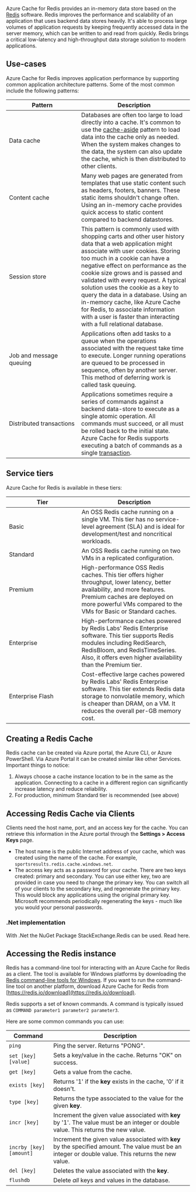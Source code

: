 Azure Cache for Redis provides an in-memory data store based on the [Redis](https://redis.io/) software. Redis improves the performance and scalability of an application that uses backend data stores heavily. It's able to process large volumes of application requests by keeping frequently accessed data in the server memory, which can be written to and read from quickly. Redis brings a critical low-latency and high-throughput data storage solution to modern applications.

## Use-cases

Azure Cache for Redis improves application performance by supporting common application architecture patterns. Some of the most common include the following patterns:

<table><thead><tr><th width="182">Pattern</th><th>Description</th></tr></thead><tbody><tr><td>Data cache</td><td>Databases are often too large to load directly into a cache. It's common to use the <a href="https://learn.microsoft.com/en-us/azure/architecture/patterns/cache-aside">cache-aside</a> pattern to load data into the cache only as needed. When the system makes changes to the data, the system can also update the cache, which is then distributed to other clients.</td></tr><tr><td>Content cache</td><td>Many web pages are generated from templates that use static content such as headers, footers, banners. These static items shouldn't change often. Using an in-memory cache provides quick access to static content compared to backend datastores.</td></tr><tr><td>Session store</td><td>This pattern is commonly used with shopping carts and other user history data that a web application might associate with user cookies. Storing too much in a cookie can have a negative effect on performance as the cookie size grows and is passed and validated with every request. A typical solution uses the cookie as a key to query the data in a database. Using an in-memory cache, like Azure Cache for Redis, to associate information with a user is faster than interacting with a full relational database.</td></tr><tr><td>Job and message queuing</td><td>Applications often add tasks to a queue when the operations associated with the request take time to execute. Longer running operations are queued to be processed in sequence, often by another server. This method of deferring work is called task queuing.</td></tr><tr><td>Distributed transactions</td><td>Applications sometimes require a series of commands against a backend data-store to execute as a single atomic operation. All commands must succeed, or all must be rolled back to the initial state. Azure Cache for Redis supports executing a batch of commands as a single <a href="https://redis.io/topics/transactions">transaction</a>.</td></tr></tbody></table>

## Service tiers <a href="#service-tiers" id="service-tiers"></a>

Azure Cache for Redis is available in these tiers:

<table><thead><tr><th width="183">Tier</th><th>Description</th></tr></thead><tbody><tr><td>Basic</td><td>An OSS Redis cache running on a single VM. This tier has no service-level agreement (SLA) and is ideal for development/test and noncritical workloads.</td></tr><tr><td>Standard</td><td>An OSS Redis cache running on two VMs in a replicated configuration.</td></tr><tr><td>Premium</td><td>High-performance OSS Redis caches. This tier offers higher throughput, lower latency, better availability, and more features. Premium caches are deployed on more powerful VMs compared to the VMs for Basic or Standard caches.</td></tr><tr><td>Enterprise</td><td>High-performance caches powered by Redis Labs' Redis Enterprise software. This tier supports Redis modules including RediSearch, RedisBloom, and RedisTimeSeries. Also, it offers even higher availability than the Premium tier.</td></tr><tr><td>Enterprise Flash</td><td>Cost-effective large caches powered by Redis Labs' Redis Enterprise software. This tier extends Redis data storage to nonvolatile memory, which is cheaper than DRAM, on a VM. It reduces the overall per-GB memory cost.</td></tr></tbody></table>

## Creating a Redis Cache

Redis cache can be created via Azure portal, the Azure CLI, or Azure PowerShell. Via Azure Portal it can be created similar like other Services. Important things to notice:

1. Always choose a cache instance location to be in the same as the application. Connecting to a cache in a different region can significantly increase latency and reduce reliability.
2. For production, minimum Standard tier is recommended (see above)

## Accessing Redis Cache via Clients

Clients need the host name, port, and an access key for the cache. You can retrieve this information in the Azure portal through the **Settings > Access Keys** page.

-   The host name is the public Internet address of your cache, which was created using the name of the cache. For example, `sportsresults.redis.cache.windows.net`.
-   The access key acts as a password for your cache. There are two keys created: primary and secondary. You can use either key, two are provided in case you need to change the primary key. You can switch all of your clients to the secondary key, and regenerate the primary key. This would block any applications using the original primary key. Microsoft recommends periodically regenerating the keys - much like you would your personal passwords.

### .Net implementation

With .Net the NuGet Package StackExchange.Redis can be used. Read here.

## Accessing the Redis instance <a href="#accessing-the-redis-instance" id="accessing-the-redis-instance"></a>

Redis has a command-line tool for interacting with an Azure Cache for Redis as a client. The tool is available for Windows platforms by downloading the [Redis command-line tools for Windows](https://github.com/MSOpenTech/redis/releases/). If you want to run the command-line tool on another platform, download Azure Cache for Redis from [https://redis.io/download](https://redis.io/download).

Redis supports a set of known commands. A command is typically issued as `COMMAND parameter1 parameter2 parameter3`.

Here are some common commands you can use:

| Command                 | Description                                                                                                                                          |
| ----------------------- | ---------------------------------------------------------------------------------------------------------------------------------------------------- |
| `ping`                  | Ping the server. Returns "PONG".                                                                                                                     |
| `set [key] [value]`     | Sets a key/value in the cache. Returns "OK" on success.                                                                                              |
| `get [key]`             | Gets a value from the cache.                                                                                                                         |
| `exists [key]`          | Returns '1' if the **key** exists in the cache, '0' if it doesn't.                                                                                   |
| `type [key]`            | Returns the type associated to the value for the given **key**.                                                                                      |
| `incr [key]`            | Increment the given value associated with **key** by '1'. The value must be an integer or double value. This returns the new value.                  |
| `incrby [key] [amount]` | Increment the given value associated with **key** by the specified amount. The value must be an integer or double value. This returns the new value. |
| `del [key]`             | Deletes the value associated with the **key**.                                                                                                       |
| `flushdb`               | Delete _all_ keys and values in the database.                                                                                                        |

